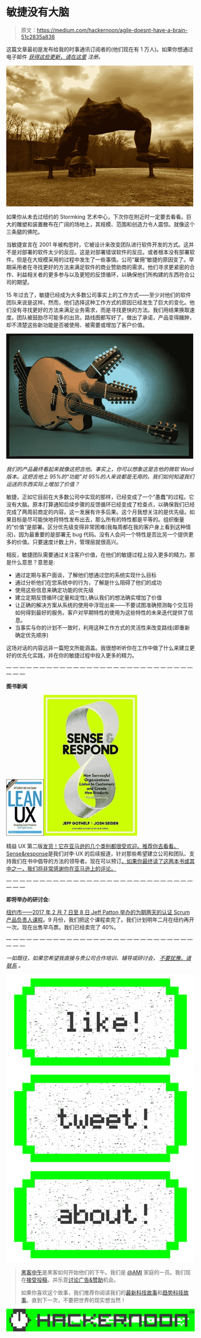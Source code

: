 # 敏捷没有大脑

> 原文：<https://medium.com/hackernoon/agile-doesnt-have-a-brain-51c2835a838>

这篇文章最初是发布给我的时事通讯订阅者的(他们现在有 1 万人)。如果你想通过电子邮件 [*获得这些更新，请在这里*](http://eepurl.com/bGYODD) *注册。*

![](img/f075e61795d22ae22a5abfc570d43057.png)

如果你从未去过纽约的 Stormking 艺术中心，下次你在附近时一定要去看看。巨大的雕塑和装置散布在广阔的场地上，其规模、范围和创造力令人震惊。就像这个三条腿的佛陀。

当敏捷宣言在 2001 年被构思时，它被设计来改变团队进行软件开发的方式。这并不是对部署的软件太少的反应。这是对部署错误软件的反应。或者根本没有部署软件。但是在大规模采用的过程中发生了一些事情。公司“雇佣”敏捷的原因变了。早期采用者在寻找更好的方法来满足软件的商业赞助商的需求。他们寻求更紧密的合作、利益相关者的更多参与以及更短的反馈循环，以确保他们所构建的东西符合公司的期望。

15 年过去了，敏捷已经成为大多数公司事实上的工作方式——至少对他们的软件团队来说是这样。然而，他们选择这种工作方式的原因已经发生了巨大的变化。他们没有寻找更好的方法来满足业务需求，而是寻找更快的方法。我们用结果换取速度。团队被鼓励尽可能多的出货。路线图都写好了。做出了承诺，产品变得臃肿，却不清楚这些新功能是否被使用、被需要或增加了客户价值。

![](img/fc5ac558ff41549b2662836086304249.png)

*我们的产品最终看起来就像这把吉他。事实上，你可以想象这是吉他的微软 Word 版本。这把吉他上 95%的“功能”对 95%的人来说都是无用的。我们如何知道我们运送的东西实际上增加了价值？*

敏捷，正如它目前在大多数公司中实现的那样，已经变成了一个“愚蠢”的过程。它没有大脑。原本打算通知后续步骤的反馈循环已经变成了检查点，以确保我们已经完成了两周前商定的内容。这一发展有许多后果。这个月我想关注的是优先级。如果目标是尽可能快地将特性发布出去，那么所有的特性都是平等的。组织衡量的“价值”是部署。区分优先级变得非常困难(我每周都在我的客户身上看到这种情况)，因为最重要的是部署无 bug 代码。没有人会问一个特性是否比另一个提供更多的价值。只要速度计数上升，管理层就很高兴。

相反，敏捷团队需要通过关注客户价值，在他们的敏捷过程上投入更多的精力。那是什么意思？意思是:

*   通过定期与客户面谈，了解他们想通过您的系统实现什么目标
*   通过分析他们在您系统中的行为，了解是什么阻碍了他们的成功
*   使用这些信息来确定功能的优先级
*   建立定期反馈循环(定量和定性),确认我们的想法确实增加了价值
*   让正确的解决方案从系统的使用中浮现出来——不要试图准确预测每个交互将如何得到最好的服务。客户对早期特性的使用为这些特性的未来迭代提供了信息。
*   当事实与你的计划不一致时，利用这种工作方式的灵活性来改变路线(即重新确定优先顺序)

这场对话的内容远非一篇短文所能涵盖。我很想听听你在工作中做了什么来建立更好的优先化实践，并在你的敏捷过程中投入更多的精力。

— — — — — — — — — — — — — — — — — — — — — — — — — — — — — — —

**图书新闻**

![](img/3aa2ad18c800981d462e2c2bb75b1998.png)![](img/29bcd5214a16600cb2c41f4eb9ae0739.png)

精益 UX 第二版[发货！它在亚马逊的几个类别都很受欢迎。推荐你去看看。](http://bit.ly/LeanUX2)[Sense&response](https://www.amazon.com/Sense-Respond-Successful-Organizations-Continuously/dp/1633691888/ref=asap_bc?ie=UTF8)是我们对李·UX 的后续报道，针对那些希望建立公司和团队、支持我们在书中倡导的方法的领导者。现在可以预订[。如果你最终读了这两本书或其中之一，我们将非常感谢你在亚马逊上的评论。](https://www.amazon.com/Sense-Respond-Successful-Organizations-Continuously/dp/1633691888/ref=asap_bc?ie=UTF8)

— — — — — — — — — — — — — — — — — — — — — — — — — — — — — — —

**即将举办的研讨会:**

[纽约市——2017 年 2 月 7 日至 8 日 Jeff Patton 举办的为期两天的认证 Scrum 产品负责人课程](https://www.eventbrite.com/e/smart-scrum-product-ownership-new-york-city-2017-tickets-28364555148)。9 月份，我们把这个课程卖完了。我们计划明年二月在纽约再开一次。现在出售早鸟票。我们已经卖完了 40%。

— — — — — — — — — — — — — — — — — — — — — — — — — — — — — — —

*一如既往，如果您希望我直接与贵公司合作培训、辅导或研讨会，* [*不要犹豫，请联系*](mailto:jeff@gothelf.co?Training%20inquiry) *。*

[![](img/50ef4044ecd4e250b5d50f368b775d38.png)](http://bit.ly/HackernoonFB)[![](img/979d9a46439d5aebbdcdca574e21dc81.png)](https://goo.gl/k7XYbx)[![](img/2930ba6bd2c12218fdbbf7e02c8746ff.png)](https://goo.gl/4ofytp)

> [黑客中午](http://bit.ly/Hackernoon)是黑客如何开始他们的下午。我们是 [@AMI](http://bit.ly/atAMIatAMI) 家庭的一员。我们现在[接受投稿](http://bit.ly/hackernoonsubmission)，并乐意[讨论广告&赞助](mailto:partners@amipublications.com)机会。
> 
> 如果你喜欢这个故事，我们推荐你阅读我们的[最新科技故事](http://bit.ly/hackernoonlatestt)和[趋势科技故事](https://hackernoon.com/trending)。直到下一次，不要把世界的现实想当然！

![](img/be0ca55ba73a573dce11effb2ee80d56.png)